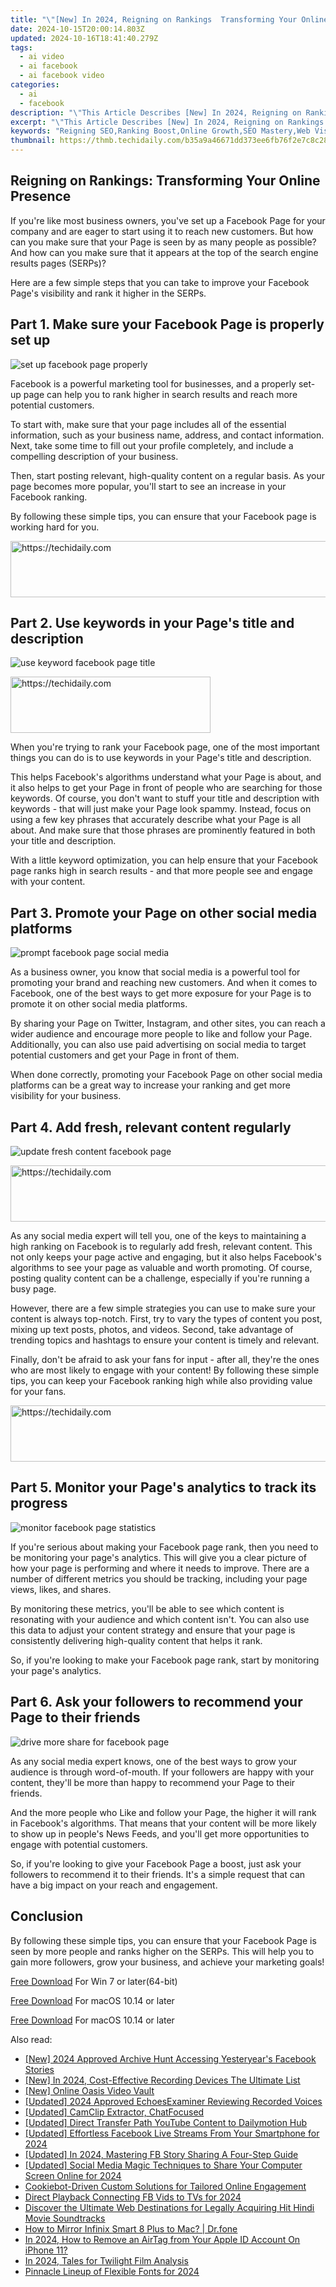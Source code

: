 ```yaml
---
title: "\"[New] In 2024, Reigning on Rankings  Transforming Your Online Presence\""
date: 2024-10-15T20:00:14.803Z
updated: 2024-10-16T18:41:40.279Z
tags:
  - ai video
  - ai facebook
  - ai facebook video
categories:
  - ai
  - facebook
description: "\"This Article Describes [New] In 2024, Reigning on Rankings: Transforming Your Online Presence\""
excerpt: "\"This Article Describes [New] In 2024, Reigning on Rankings: Transforming Your Online Presence\""
keywords: "Reigning SEO,Ranking Boost,Online Growth,SEO Mastery,Web Visibility,Content Elevation,Digital Transformation"
thumbnail: https://thmb.techidaily.com/b35a9a46671dd373ee6fb76f2e7c8c289a52fdab2f2b7f6dd74a2f0921700773.jpg
---
```


## Reigning on Rankings: Transforming Your Online Presence

If you're like most business owners, you've set up a Facebook Page for your company and are eager to start using it to reach new customers. But how can you make sure that your Page is seen by as many people as possible? And how can you make sure that it appears at the top of the search engine results pages (SERPs)?

Here are a few simple steps that you can take to improve your Facebook Page's visibility and rank it higher in the SERPs.

## Part 1\. Make sure your Facebook Page is properly set up

![set up facebook page properly](https://images.wondershare.com/filmora/article-images/2022/11/set-up-facebook-page-properly.jpg)

Facebook is a powerful marketing tool for businesses, and a properly set-up page can help you to rank higher in search results and reach more potential customers.

To start with, make sure that your page includes all of the essential information, such as your business name, address, and contact information. Next, take some time to fill out your profile completely, and include a compelling description of your business.

Then, start posting relevant, high-quality content on a regular basis. As your page becomes more popular, you'll start to see an increase in your Facebook ranking.

By following these simple tips, you can ensure that your Facebook page is working hard for you.

<!-- affiliate ads begin -->
<a href="https://aligracehair.sjv.io/c/5597632/1896546/19272" target="_top" id="1896546">
  <img src="//a.impactradius-go.com/display-ad/19272-1896546" border="0" alt="https://techidaily.com" width="728" height="90"/>
</a>
<img height="0" width="0" src="https://aligracehair.sjv.io/i/5597632/1896546/19272" style="position:absolute;visibility:hidden;" border="0" />
<!-- affiliate ads end -->

## Part 2\. Use keywords in your Page's title and description

![use keyword facebook page title](https://images.wondershare.com/filmora/article-images/2022/11/use-keyword-facebook-page-title.jpg)

<!-- affiliate ads begin -->
<a href="https://wigfever.sjv.io/c/5597632/2014850/22899" target="_top" id="2014850">
  <img src="//a.impactradius-go.com/display-ad/22899-2014850" border="0" alt="https://techidaily.com" width="320" height="90"/>
</a>
<img height="0" width="0" src="https://wigfever.sjv.io/i/5597632/2014850/22899" style="position:absolute;visibility:hidden;" border="0" />
<!-- affiliate ads end -->

When you're trying to rank your Facebook page, one of the most important things you can do is to use keywords in your Page's title and description.

This helps Facebook's algorithms understand what your Page is about, and it also helps to get your Page in front of people who are searching for those keywords. Of course, you don't want to stuff your title and description with keywords - that will just make your Page look spammy. Instead, focus on using a few key phrases that accurately describe what your Page is all about. And make sure that those phrases are prominently featured in both your title and description.

With a little keyword optimization, you can help ensure that your Facebook page ranks high in search results - and that more people see and engage with your content.

## Part 3\. Promote your Page on other social media platforms

![prompt facebook page social media](https://images.wondershare.com/filmora/article-images/2022/11/prompt-facebook-page-social-media.jpg)

As a business owner, you know that social media is a powerful tool for promoting your brand and reaching new customers. And when it comes to Facebook, one of the best ways to get more exposure for your Page is to promote it on other social media platforms.

By sharing your Page on Twitter, Instagram, and other sites, you can reach a wider audience and encourage more people to like and follow your Page. Additionally, you can also use paid advertising on social media to target potential customers and get your Page in front of them.

When done correctly, promoting your Facebook Page on other social media platforms can be a great way to increase your ranking and get more visibility for your business.

## Part 4\. Add fresh, relevant content regularly

![update fresh content facebook page](https://images.wondershare.com/filmora/article-images/2022/11/update-fresh-content-facebook-page.jpg)

<!-- affiliate ads begin -->
<a href="https://aligracehair.sjv.io/c/5597632/2006946/19272" target="_top" id="2006946">
  <img src="//a.impactradius-go.com/display-ad/19272-2006946" border="0" alt="https://techidaily.com" width="728" height="90"/>
</a>
<img height="0" width="0" src="https://aligracehair.sjv.io/i/5597632/2006946/19272" style="position:absolute;visibility:hidden;" border="0" />
<!-- affiliate ads end -->

As any social media expert will tell you, one of the keys to maintaining a high ranking on Facebook is to regularly add fresh, relevant content. This not only keeps your page active and engaging, but it also helps Facebook's algorithms to see your page as valuable and worth promoting. Of course, posting quality content can be a challenge, especially if you're running a busy page.

However, there are a few simple strategies you can use to make sure your content is always top-notch. First, try to vary the types of content you post, mixing up text posts, photos, and videos. Second, take advantage of trending topics and hashtags to ensure your content is timely and relevant.

Finally, don't be afraid to ask your fans for input - after all, they're the ones who are most likely to engage with your content! By following these simple tips, you can keep your Facebook ranking high while also providing value for your fans.

<!-- affiliate ads begin -->
<a href="https://25home.pxf.io/c/5597632/2148649/16836" target="_top" id="2148649">
  <img src="//a.impactradius-go.com/display-ad/16836-2148649" border="0" alt="https://techidaily.com" width="720" height="90"/>
</a>
<img height="0" width="0" src="https://25home.pxf.io/i/5597632/2148649/16836" style="position:absolute;visibility:hidden;" border="0" />
<!-- affiliate ads end -->

## Part 5\. Monitor your Page's analytics to track its progress

![monitor facebook page statistics](https://images.wondershare.com/filmora/article-images/2022/11/monitor-facebook-page-statistics.jpg)

If you're serious about making your Facebook page rank, then you need to be monitoring your page's analytics. This will give you a clear picture of how your page is performing and where it needs to improve. There are a number of different metrics you should be tracking, including your page views, likes, and shares.

By monitoring these metrics, you'll be able to see which content is resonating with your audience and which content isn't. You can also use this data to adjust your content strategy and ensure that your page is consistently delivering high-quality content that helps it rank.

So, if you're looking to make your Facebook page rank, start by monitoring your page's analytics.

## Part 6\. Ask your followers to recommend your Page to their friends

![drive more share for facebook page](https://images.wondershare.com/filmora/article-images/2022/11/drive-more-share-for-facebook-page.jpg)

As any social media expert knows, one of the best ways to grow your audience is through word-of-mouth. If your followers are happy with your content, they'll be more than happy to recommend your Page to their friends.

And the more people who Like and follow your Page, the higher it will rank in Facebook's algorithms. That means that your content will be more likely to show up in people's News Feeds, and you'll get more opportunities to engage with potential customers.

So, if you're looking to give your Facebook Page a boost, just ask your followers to recommend it to their friends. It's a simple request that can have a big impact on your reach and engagement.

## Conclusion

By following these simple tips, you can ensure that your Facebook Page is seen by more people and ranks higher on the SERPs. This will help you to gain more followers, grow your business, and achieve your marketing goals!

[Free Download](https://tools.techidaily.com/wondershare/filmora/download/) For Win 7 or later(64-bit)

[Free Download](https://tools.techidaily.com/wondershare/filmora/download/) For macOS 10.14 or later

[Free Download](https://tools.techidaily.com/wondershare/filmora/download/) For macOS 10.14 or later

<ins class="adsbygoogle"
     style="display:block"
     data-ad-format="autorelaxed"
     data-ad-client="ca-pub-7571918770474297"
     data-ad-slot="1223367746"></ins>

<ins class="adsbygoogle"
     style="display:block"
     data-ad-format="autorelaxed"
     data-ad-client="ca-pub-7571918770474297"
     data-ad-slot="1223367746"></ins>

<ins class="adsbygoogle"
     style="display:block"
     data-ad-client="ca-pub-7571918770474297"
     data-ad-slot="8358498916"
     data-ad-format="auto"
     data-full-width-responsive="true"></ins>

<span class="atpl-alsoreadstyle">Also read:</span>
<div><ul>
<li><a href="https://facebook-video-content.techidaily.com/new-2024-approved-archive-hunt-accessing-yesteryears-facebook-stories/"><u>[New] 2024 Approved Archive Hunt Accessing Yesteryear's Facebook Stories</u></a></li>
<li><a href="https://facebook-video-footage.techidaily.com/new-in-2024-cost-effective-recording-devices-the-ultimate-list/"><u>[New] In 2024, Cost-Effective Recording Devices The Ultimate List</u></a></li>
<li><a href="https://facebook-video-content.techidaily.com/new-online-oasis-video-vault/"><u>[New] Online Oasis Video Vault</u></a></li>
<li><a href="https://video-capture.techidaily.com/updated-2024-approved-echoesexaminer-reviewing-recorded-voices/"><u>[Updated] 2024 Approved EchoesExaminer Reviewing Recorded Voices</u></a></li>
<li><a href="https://facebook-video-content.techidaily.com/updated-camclip-extractor-chatfocused/"><u>[Updated] CamClip Extractor, ChatFocused</u></a></li>
<li><a href="https://youtube-videos.techidaily.com/updated-direct-transfer-path-youtube-content-to-dailymotion-hub/"><u>[Updated] Direct Transfer Path YouTube Content to Dailymotion Hub</u></a></li>
<li><a href="https://facebook-video-content.techidaily.com/updated-effortless-facebook-live-streams-from-your-smartphone-for-2024/"><u>[Updated] Effortless Facebook Live Streams From Your Smartphone for 2024</u></a></li>
<li><a href="https://facebook-video-content.techidaily.com/updated-in-2024-mastering-fb-story-sharing-a-four-step-guide/"><u>[Updated] In 2024, Mastering FB Story Sharing A Four-Step Guide</u></a></li>
<li><a href="https://facebook-video-content.techidaily.com/updated-social-media-magic-techniques-to-share-your-computer-screen-online-for-2024/"><u>[Updated] Social Media Magic Techniques to Share Your Computer Screen Online for 2024</u></a></li>
<li><a href="https://solve-news.techidaily.com/cookiebot-driven-custom-solutions-for-tailored-online-engagement/"><u>Cookiebot-Driven Custom Solutions for Tailored Online Engagement</u></a></li>
<li><a href="https://facebook-video-content.techidaily.com/direct-playback-connecting-fb-vids-to-tvs-for-2024/"><u>Direct Playback Connecting FB Vids to TVs for 2024</u></a></li>
<li><a href="https://discover-dash.techidaily.com/discover-the-ultimate-web-destinations-for-legally-acquiring-hit-hindi-movie-soundtracks/"><u>Discover the Ultimate Web Destinations for Legally Acquiring Hit Hindi Movie Soundtracks</u></a></li>
<li><a href="https://screen-mirror.techidaily.com/how-to-mirror-infinix-smart-8-plus-to-mac-drfone-by-drfone-android/"><u>How to Mirror Infinix Smart 8 Plus to Mac? | Dr.fone</u></a></li>
<li><a href="https://apple-account.techidaily.com/in-2024-how-to-remove-an-airtag-from-your-apple-id-account-on-iphone-11-by-drfone-ios/"><u>In 2024, How to Remove an AirTag from Your Apple ID Account On iPhone 11?</u></a></li>
<li><a href="https://some-guidance.techidaily.com/in-2024-tales-for-twilight-film-analysis/"><u>In 2024, Tales for Twilight Film Analysis</u></a></li>
<li><a href="https://extra-support.techidaily.com/pinnacle-lineup-of-flexible-fonts-for-2024/"><u>Pinnacle Lineup of Flexible Fonts for 2024</u></a></li>
</ul></div>

